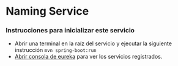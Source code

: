 # Naming Service

### Instrucciones para inicializar este servicio

- Abrir una terminal en la raíz del servicio y ejecutar la siguiente instrucción
 ``mvn spring-boot:run``
- [Abrir consola de eureka](http://localhost:8761) para ver los servicios registrados.